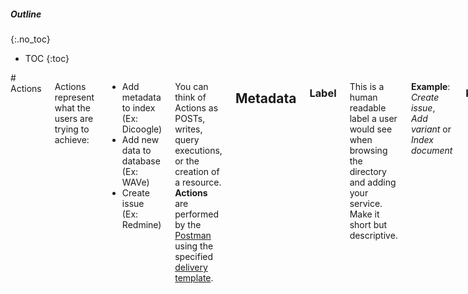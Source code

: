 <aside class="large-3 columns" markdown="1">

##### Outline
{:.no_toc}

* TOC
{:toc}

</aside>

<!-- [TOC] for Python markdown parser -->

 <div class="large-9 columns" role="content"  markdown="1">
# Actions

Actions represent what the users are trying to achieve:
- Add metadata to index (Ex: Dicoogle)
- Add new data to database (Ex: WAVe)
- Create issue (Ex: Redmine)

You can think of Actions as POSTs, writes, query executions, or the creation of a resource. **Actions** are performed by the [Postman](#Postman) using the specified [delivery template][].

## Metadata

### Label

This is a human readable label a user would see when browsing the directory and adding your service. Make it short but descriptive.

**Example**: *Create issue*, *Add variant* or *Index document*

### Key

This is a field only really used internally for both prefill and scripting references. Needs to be at least 2 characters long, start with an alpha, and only contain a-z, A-Z, 0-9 or _.

**Example**: *create_issue*, *add_variant* or *index*

### Help Text

This is some human-readable explanatory text, usually something that clarifies what the action does.

**Example**: *Adds a new variant to the configured database*.

## Related

- Postman
- Delivery Template

# Action Fields

Action Fields answer the question: What details can a user provide when creating an Action? These are the fields available in for customization in the [delivery template][]. These are things like:

- Title  (EG: Issue Title in Redmine)
- Description  (EG: Issue Description from Github)
- Parent Object  (span relationships via prefill)
- Variant Description  (EG: HGVS description)

**Note**: each action should have at least one action field. It really makes no sense to send no custom data to the delivery template.

## Metadata

### Key

A key for consumption in the Delivery Templates. This is available for variable syntax in the Delivery Template. Needs to be at least 2 characters long, start with an alpha, and only contain a-z, A-Z, 0-9 or _.
We'll take double underscores and convert them to nested dictionaries before execution.

**Example**: *room* or *project__title*  (converts to *{"project": {"title": "some value"} }*)

### Label

A human readable Label shown in the UI as a user works to complete an Action.

**Example**: *Variant* or *Title*

### Help Text

Human readable description of an action field, useful for describing some detail you couldn't list in the Label.

*Example*: *Choose which room to send the message to.* or *Add a title to the note.*

### Default

A default value that is preloaded in the execution if no values are obtained for Action execution.

### Type

The type we will try to coerce to on the backend. Fails silently to ensure that Actions aren't dropped on coercion errors.
You can get a full list of supported types and the coercions implied here: [Field Types][].

### Required

If checked a user will not be able to continue without entering some value.

### Choices

A comma separated string that will be turned into a select field for limiting the choices a user can provide to an action field.

**Example**: *choice_a,choice_b,choice_c* or *Yesterday, Today, Tomorrow*

# Deliveries

**Deliveries** are associated with [Actions][] and define what will be executed by the [Postman][].

# Delivery Templates

Programmatically, each **Delivery Template** is a set of key/value pairs describing the associated [delivery][deliveries].

## Metadata

### Identifier

A key for consumption by the [Postman][]. Needs to be at least 2 characters long, start with an alpha, and only contain a-z, A-Z, 0-9 or _.

**Example**: *mapper* or *issue*

**Property**: `identifier` (maps to `dc:identifier`)

### Title

A human readable Title shown in the UI as a user works to complete an [Action][action].

**Example**: *Variant* or *Title*

**Property**: `label` (maps to `dc:title`)

### Help Text

Human readable description of an action field, useful for describing some detail you couldn't list in the Label.

**Example**: *Choose which room to send the message to.* or *Add a title to the note.*

**Property**: `help` (maps to `dc:description`)

### Type

The type of Action that will be delivered by the Postman.

**Available Types**: *url*, *sql*, *sparql*, *mail*, *file*, *json*...

**Property**: `type`  (maps to `dc:type`)

### Variables

An array containing all the variables that will be replaced by the integration Action data.

**Example**: *["id","subject"]* or *["title","key"]*

**Property**: `variables` (maps to `i2x:variable` set)

### Payload

Object containing the set of properties specific to each [delivery][delivery] type.

**Example**: *{"id":"%{id}","subject":"%{subject}"}* or *{"title":"%{title}","key":"%{key}"}*

**Property**: `payload` (related to `i2x:payload` object)

## Sample

Sample configuration for exchanged data between the application controller and the [Actions][actions]. Each [Deliverable Template][deliverabletemplate] type will have its own set of configuration properties, defined in the object payload.

    {
      "type": "url",
      "identifier": "i2x",
      "title": "label",
      "payload": {
        "url": "http://www.example.com",
        "method": "post"
        ...
      }
    }

# Delivery Types

[Delivery Templates] have one (and only one) type. This defines what processing is required by in the [Postman][postman] engine for successful delivery of the data. Variables in each template are marked within `%{ }` characters.

## Email

### Metadata

#### Subject

The subject for the new mail to be sent by the [Postman][postman].

**Example**: *[i2x] new mail for %{i2x.action_identifier}*

#### To

An array with the main destination for the email.

**Example**: *["johndoe@gmail.com", "%{to}"]*

#### CC

An array with the CC destination for the email.

**Example**: *["johndoe@gmail.com", "%{to}"]*

#### BCC

An array with the BCC destination for the email.

**Example**: *["johndoe@gmail.com", "%{to}"]*

#### Message

## File Management

### Metadata

#### Content

Template for the content being written to the selected file.

**Example**: *%{id},%{i2x.datetime}\n*

**Property**: `content` (maps to `i2x:content`)

#### Method

Defines what is the type of the change that will be performed in the file by the [Postman][postman].

**Example**: *append*, *create*, *delete*

**Property**: `method` (maps to `i2x:method`)

##### Append

The _append_ method will add the content (from the property `content`) to the specified file.

##### Create

The _create_ method will create a new file with the generated content (from the property `content`).

#### URI

The file URI. Not that filenames can include _variables_.

**Example**: *file://Temp/log.csv*

**Property**: `uri` (mas to `i2x:uri`)

## SQL Query

The SQL Query [Delivery Template][deliverytemplate] will execute the specified SQL query in the destination database. 
 
### Metadata

#### Server

A string matching the available database servers.

**Example**: *sqlserver*, *mysql*, *postgres*, *sqlite*

**Property**: `server` (maps to `i2x:server`)

#### Host

Address for the database host. This value defaults to `localhost` if no data is provided.

**Example**: *localhost*, *192.168.2.5*

**Property**: `host` (maps to `i2x:host`)

#### Port

Port open for connection in the database host. This value defaults to the standard server port (Ex: `3306` for `mysql`) if no data is provided.

**Example**: *3306*, *1255*

**Property**: `port` (maps to `i2x:port`)

#### Database Name

Database name where the query will be performed. This value defaults to the [delivery template][deliverytemplate] key if no data is provided.

**Example**: *wave10*, *issues*

**Property**: `database` (maps to `i2x:database`)

#### Username

Database user.

**Example**: *john_doe*

**Property**: `username` (maps to `i2x:username`)

#### Password

User password. The password is hashed before being exchanged between any service.

**Example**: *qwerty§12345*

**Property**: `password` (maps to `i2x:password`)

#### Query

The query that will be executed by the [Postman][postman] in the configured database. 

**Example**: *INSERT INTO issues (title, description, timestamp) VALUES ('{%title}, '%{description}', getdate());*

**Property**: `query` (maps to `i2x:server`)

## URL Route

### Metadata

#### Method

Defines what is the type of the request that will be executed by the [Postman][postman].

**Example**: *get*, *post*, *delete*

**Property**: `method` (maps to `i2x:method`)

##### GET

The URL Route [Delivery Template][] will issue a GET request to the defined URL. URI *keys* are used to match [Action Fields][] defined in the [variables][variables].

**Example**: http://example.com/services/`%{id}`/`%{description}`/`%{otherpayload}`

##### POST

This URL Route POSTs extracted data to the defined URL route. [Action Fields][actionfields] are mapped to specific key/value pairs in the request metadata. The POSTed payload is included in the `payload` object in the template.

**Example**:

    "payload": {
      "type": "%{type}",
      "key": "%{key}",
      "label": "%{label}",
      "id": "%{id}"
    }

**Property**: `payload` (related to `i2x:payload` object)

#### URI

The destination URL for the request.

**Example**: *http://bioinformatics.ua.pt/i2x/postman/%{id}*, *http://bmd-software.com/*

**Property**: `uri` (mas to `i2x:uri`)


# Events

**Events** are occurrences of specific conditions that will trigger an [Action](#actions). i2x events can be registered when:

- New issue  (Ex: GitHub)
- New row in table (Ex: WAVe)
- New image in index (Ex: Dicoogle)

You can think of an Event as the ignition of a new data integration Action.

Basically, they're things that happen in monitored systems which cause a defined action to happen. Additionally, events supply data about what happened. These data will be passed on to the Actions controller, which validates them and moves them to the Postman for execution in the [Delivery Template][deliverytemplate].

For example, say a service has a "New Row Added" event being monitored. We will detect when this event happens by [polling][payload]. The general event data will be something like this:

    {
      "id": 987654,
      "owner_id": 321,
      "date_created": "Mon, 17 Sep 2013 15:07:01 0000",
      "description": "Row added",
      "type": "sql",
      "payload": { ... }
    }

These key/value objects are available for mapping into the action as required.

## Metadata

### Title

Human readable, short name of the event. Shown in various places in our interface.

**Example**: *New Ticket Created* or *New Email with Label*

### Identifier

This is a field only really used internally for both prefill and scripting references. Needs to be at least 2 characters long, start with an alpha, and only contain a-z, A-Z, 0-9 or _.

**Example**: *create_issue*, *ticket* or *newEmailLabel*

### Help Text

A longer description of what this event actually watches for.

**Example**: *Triggered when a new row is added to a configured database.*

## Hooks

The traditional workflow uses the [STD][std] to detect new [events][events]. However, [events][events] can be pushed in the system using the Web/REST hooks interface. In this case, the hook payload is directly proxied to the [Action][actions] in the `payload` object.

# Field Types

The following is a list of available field types. Normally, you'd choose one of these fields when creating your action fields or trigger fields via the type dropdown.

- Unicode `unicode`: Unicode fields are essentially one-line text fields that can support unicode characters. There is no coercion done for this type.
- Text `text`: Think of this as a multi-line unicode field. It's really only used to give the user a textare in the UI instead of a one-line input field. There is no coercion done for this type.
- Integer `int`: Suitable for whole integer numbers, we'll coerce any text down into an integer by stripped non-numeric values from the string. A negative sign (-) in front is also allowed.
- Float `float`: Like integers, this will coerce any text down to a floating point number with the addition of allowed characters like . and ,.
- Boolean `bool`: We apply some natural language parsing to try and coerce any text into True or False. This UI field is also replaced with a dropdown allowing the user to specifically pick "Yes" or "No" explicitly.
- DateTime `datetime`: Our most complex coersion. We'll attempt to convert any given date format into an internal DateTime representation. It is quite robust supporting epoch timestamps, ISO-8061 and even natural language parsing! On the developer platform, datetimes are automatically converted into an ISO-8061 datetime for actions. You can use moment.js via the Scripting API to parse and replace if your servers expect a different format sent to it. |

## Choices

You can provide a choices array which will be mapped automatically into a valiation list for execution:

    [
      {
        "type": "unicode",
        "key": "color",
        "label": "Label",
        "help_text": "Pick a color label to apply to the card.",
        "choices": ["none", "green", "yellow", "orange", "red", "purple", "blue"]
      }
    ]

# Helper Functions

**i2x** included several internal functions allowing quick access to general variables that can be used in all templates. These functions allow the templates to retrieve information such as date/time, random numbers or strings, action names, among many others.

## Usage

**i2x** helper functions are used just like the template variables. These reserved variable keywords start are written as `i2x._function name_`.

## Function list

* `date`: returns the system date
* `datetime`: returns the system date with time included (until _ms_)
* `action_identifier`: returns the ongoing action identifier
* `template_identifier`: returns the ongoing delivery template
* `environment`: returns the server execution environment (from Rails)
* `hostname`: returns the postman server hostname

# Monitor Types

## Delimited File

**STD** monitors delimited files accessible through a valid URI (`http://`, `ftp://`, `file://`). These files can have any number of columns delimited by common data exchange delimiters (`;`,`,`,`:`,`|`,`\t`). If an `id` column is configured, the change detection is performed using simple identifier matching: if the `id` has not been seen yet, it is sent for integration. If no `id` column is setup, the **STD** performs a hashing function over the entire row content. In this case, the resulting `hash` is matched against the list of already integrated rows.

## Database

**STD** can be configured to monitor a database. In this scenario, a _SELECT_ query must be configured to access the database, retrieving the list of values that are being monitored. If an `id` column is configured, the change detection is performed using simple identifier matching: if the `id` has not been seen yet, it is sent for integration. If no `id` column is setup, the **STD** performs a hashing function over the entire row content. In this case, the resulting `hash` is matched against the list of already integrated rows. **Note** that there is forced a query limit of 1000 rows.

## LinkedData

STD can be used to monitor LinkedData URIs. These must be publicly resolveable addresses and must respond properly to `Accept Encoding` headers, according [to the LinkedData principles][linkeddata]. With LinkedData monitors, STD checks all `predicates` described in the URI response. If any new predicate is detected or if a predicate object has changed, STD will generate a new event.

## SPARQL Endpoint

## Structured File

**STD** can monitor structured files for more complex data exchange scenarios. Structured files are accessible through a valid URI (`http://`, `ftp://`, `file://`) and their content must be valid XML or JSON. Monitored data are configured through XPath or JSONPath queries. If an `id` query is configured, the change detection is performed using simple identifier matching: if the `id` has not been seen yet, it is sent for integration. If no `id` query is setup, the **STD** performs a hashing function over the entire processed query response content. In this case, the resulting `hash` is matched against the list of already integrated results.

# Polling

Polling is the process of repeatedly hitting the same endpoint looking for new data. Unfortunately, i2x uses the **STD** to do this. We don't like doing this (its wasteful), vendors don't like us doing it (again, its wasteful) and users dislike it (they have to wait a maximum interval to detect new events). However, it is the one method that is ubiquitous, so we support it.

It is also closely tied into how i2x handles deduplication.

A more modern approach uses Web/REST hooks. This way, services can push data into i2x, which reduces the application load.

# Postman

Handles the final step of the [actions][]: gets the [action fields][] and applies them to the [delivery template][] for execution.

# Sources

**Sources** setup the location of external content for event detection. The [STD][] uses a [polling][] process to identify new [events][] in monitored resources. There a few changes tough, URL Routes can only be GET and SQL queries must contain a SELECT statement.

# Source Templates

**Source Templates** are akin to [delivery templates](#deliverytemplates). They define how to poll the [sources][] being monitored.

## Metadata

### Key

A key for consumption by the Postman. Needs to be at least 2 characters long, start with an alpha, and only contain a-z, A-Z, 0-9 or _.

**Example**: *mapper* or *isse*

### Label

A human readable Label shown in the UI as a user works to complete an Action.

**Example**: *Variant* or *Title*

### Help Text

Human readable description of an action field, useful for describing some detail you couldn't list in the Label.

*Example*: *Choose which room to send the message to.* or *Add a title to the note.*

### Type

The type of [Action][] that will be executed for monitoring by the [STD][].

**Available Types**: *url*, *sql*, *sparql*, *mail*, *file*...

## Sample

Sample configuration for exchanged data between the application controller and the [Actions][]. Each [Delivery Template][] type will have its own set of configuration properties, defined in the object payload.

    {
      "type": "url",
      "key": "i2x",
      "label": "label",
      "id": "123",
      "template": {
        "url": "http://www.example.com",
        "method": "get"
        "path": "/home/this"
      }
    }

# STD: Spot The Differences

The **STD** engine will perform the [polling][] of configured [sources][]. Spot the Differences monitors specified resources looking for changes in the output content. **STD**'s algorithm identifies what has changed since the last visit to a data source (using hashes and id matching). When content changes are detected, the **STD** triggers a new event. **Events** will then be processed through configured **i2x** integration ruless. In the system, detected events are sent for processing to the Flux Capacitor.
</div>



[Action]:             #actions
[Actions]:            #actions
[action fields]:      #action-fields
[delivery]:           #deliveries
[deliverytemplate]:   #delivery-templates
[delivery template]:  #delivery-templates
[delivery templates]: #delivery-templates
[event]:              #events
[events]:             #events
[Field Types]:        #field-types
[polling]:            #polling
[Postman]:            #postman
[source]:             #sources
[sources]:            #sources
[STD]:                #std
[variables]:          #variables
